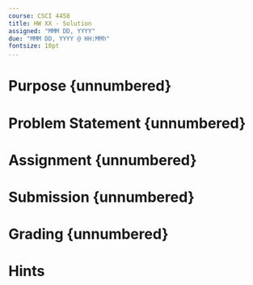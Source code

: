 ```yaml
---
course: CSCI 4458
title: HW XX - Solution
assigned: "MMM DD, YYYY"
due: "MMM DD, YYYY @ HH:MMh"
fontsize: 10pt
...
```


# Purpose {unnumbered}

# Problem Statement {unnumbered}

# Assignment {unnumbered}

# Submission {unnumbered}

# Grading {unnumbered}

# Hints
